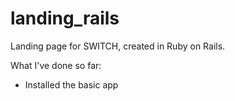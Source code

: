 landing_rails
=============

Landing page for SWITCH, created in Ruby on Rails.

What I've done so far:
* Installed the basic app